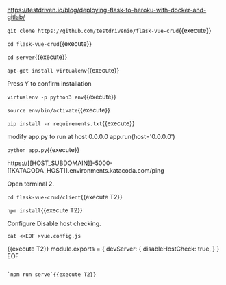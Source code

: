 
https://testdriven.io/blog/deploying-flask-to-heroku-with-docker-and-gitlab/


`git clone https://github.com/testdrivenio/flask-vue-crud`{{execute}}

`cd flask-vue-crud`{{execute}}

`cd server`{{execute}}

`apt-get install virtualenv`{{execute}}

Press Y to confirm installation

`virtualenv -p python3 env`{{execute}}

`source env/bin/activate`{{execute}}

`pip install -r requirements.txt`{{execute}}


modify app.py to run at host 0.0.0.0
app.run(host='0.0.0.0')



`python app.py`{{execute}}

https://[[HOST_SUBDOMAIN]]-5000-[[KATACODA_HOST]].environments.katacoda.com/ping

Open terminal 2.



`cd flask-vue-crud/client`{{execute T2}}

`npm install`{{execute T2}}

Configure Disable host checking.

```
cat <<EOF >vue.config.js

```
{{execute T2}}
module.exports = {
    devServer: {
        disableHostCheck: true,
    }
}
EOF
```{{execute T2}}

`npm run serve`{{execute T2}}


